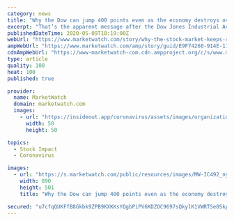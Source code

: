 ```yaml
---
category: news
title: "Why the Dow can jump 400 points even as the economy destroys over 20 million jobs"
excerpt: "That’s the apparent message after the Dow Jones Industrial Average DJIA, +1.90% jumped more than 400 points Friday and stocks continued a torrid rebound despite data that showed the U.S. economy shed more than 20 million jobs in April."
publishedDateTime: 2020-05-09T18:19:00Z
webUrl: "https://www.marketwatch.com/story/why-the-stock-market-keeps-rallying-as-coronavirus-slams-the-economy-and-sends-unemployment-soaring-2020-05-09"
ampWebUrl: "https://www.marketwatch.com/amp/story/guid/E9F74260-914E-11EA-B123-526F5EEFD0E7"
cdnAmpWebUrl: "https://www-marketwatch-com.cdn.ampproject.org/c/s/www.marketwatch.com/amp/story/guid/E9F74260-914E-11EA-B123-526F5EEFD0E7"
type: article
quality: 100
heat: 100
published: true

provider:
  name: MarketWatch
  domain: marketwatch.com
  images:
    - url: "https://insideout.app/coronavirus/assets/images/organizations/marketwatch.com-50x50.jpg"
      width: 50
      height: 50

topics:
  - Stock Impact
  - Coronavirus

images:
  - url: "https://s.marketwatch.com/public/resources/images/MW-IC492_nyse_0_ZH_20200317225945.jpg"
    width: 890
    height: 501
    title: "Why the Dow can jump 400 points even as the economy destroys over 20 million jobs"

secured: "u7cfqQUKFfB8Gkbk9ZPB9KXKKsYQgbPiPV6KDZOC9697sQkylK1VWRTSe0SkptZkoPPWKp/Ffk39rjPjaThNUt3eExanXzhp4EqGlarPVT4LRf0M2xNUH6KG6zcdHOxkTOqlsaL+R/OaBRLoejQ7dsx7XCsypf83qdgVHyCkluuKSY3JUXKm/8V5JkVIGCyTOG8L6MI3h0nxrg6Z3rs2MYchI09ZNqyTzrQQI0cBOD96vPSB5Ht5S92PSDSROVc0gmDsv0Z77v5P8JXccZoYg/qf0lDMbyNnmaKekxfI3ElHirLGGBXhJK0MwqpfoHdWnz9Tgmfuut9x/I2V0RZefjqlcMPaKuKhR1zDFQsCyb/Vt2k+18NS4f5QBvDI/YeHjuH1wYTRqVQjOXkdqVutI7ylPS2Lh5YPUCUNdCl7jmyXZVodeoSmvQMd2jEP0j1N1m88Q4fviuA9peFTYVoEcCPOqXArUEiX68GXaGgv1VE=;Gg7ngNIm5fVIPWwMrfnfhA=="
---
```


